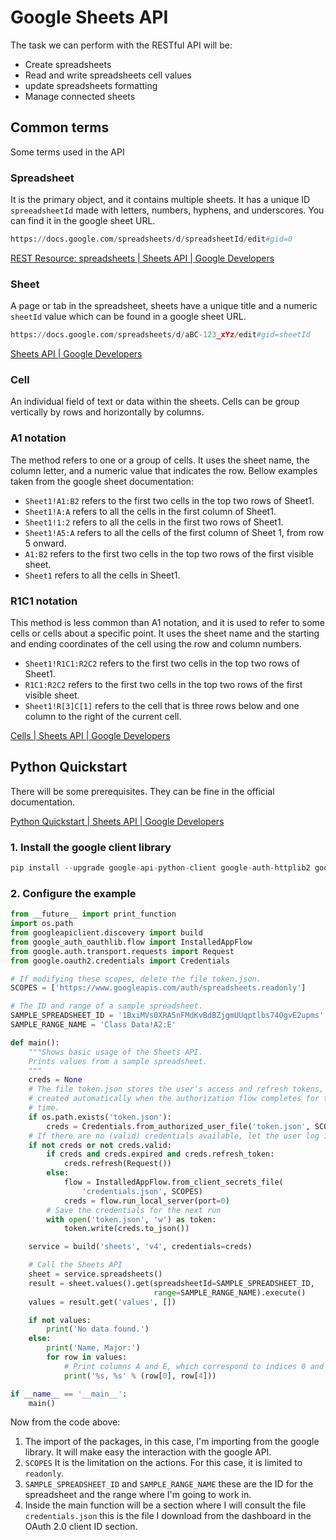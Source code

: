 # Google Sheets API

The task we can perform with the RESTful API will be:

- Create spreadsheets
- Read and write spreadsheets cell values
- update spreadsheets formatting
- Manage connected sheets


## Common terms

Some terms used in the API 

### Spreadsheet

It is the primary object, and it contains multiple sheets. It has a unique ID `spreeadsheetId` made with letters, numbers, hyphens, and underscores. You can find it in the google sheet URL. 

```python
https://docs.google.com/spreadsheets/d/spreadsheetId/edit#gid=0
```

[REST Resource: spreadsheets | Sheets API | Google Developers](https://developers.google.com/sheets/api/reference/rest/v4/spreadsheets)

### Sheet

A page or tab in the spreadsheet, sheets have a unique title and a numeric `sheetId` value which can be found in a google sheet URL.

```python
https://docs.google.com/spreadsheets/d/aBC-123_xYz/edit#gid=sheetId
```

[Sheets API | Google Developers](https://developers.google.com/sheets/api/reference/rest/v4/spreadsheets/sheets)

### Cell

An individual field of text or data within the sheets. Cells can be group vertically by rows and horizontally by columns.

### A1 notation

The method refers to one or a group of cells. It uses the sheet name, the column letter, and a numeric value that indicates the row. Bellow examples taken from the google sheet documentation: 

- `Sheet1!A1:B2` refers to the first two cells in the top two rows of Sheet1.
- `Sheet1!A:A` refers to all the cells in the first column of Sheet1.
- `Sheet1!1:2` refers to all the cells in the first two rows of Sheet1.
- `Sheet1!A5:A` refers to all the cells of the first column of Sheet 1, from row 5 onward.
- `A1:B2` refers to the first two cells in the top two rows of the first visible sheet.
- `Sheet1` refers to all the cells in Sheet1.

### R1C1 notation

This method is less common than A1 notation, and it is used to refer to some cells or cells about a specific point. It uses the sheet name and the starting and ending coordinates of the cell using the row and column numbers.

- `Sheet1!R1C1:R2C2` refers to the first two cells in the top two rows of Sheet1.
- `R1C1:R2C2` refers to the first two cells in the top two rows of the first visible sheet.
- `Sheet1!R[3]C[1]` refers to the cell that is three rows below and one column to the right of the current cell.

[Cells | Sheets API | Google Developers](https://developers.google.com/sheets/api/reference/rest/v4/spreadsheets/cells)

## Python Quickstart

There will be some prerequisites. They can be fine in the official documentation.

[Python Quickstart | Sheets API | Google Developers](https://developers.google.com/sheets/api/quickstart/python)

### 1. Install the google client library

```python
pip install --upgrade google-api-python-client google-auth-httplib2 google-auth-oauthlib
```

### 2. Configure the example 

```python
from __future__ import print_function
import os.path
from googleapiclient.discovery import build
from google_auth_oauthlib.flow import InstalledAppFlow
from google.auth.transport.requests import Request
from google.oauth2.credentials import Credentials

# If modifying these scopes, delete the file token.json.
SCOPES = ['https://www.googleapis.com/auth/spreadsheets.readonly']

# The ID and range of a sample spreadsheet.
SAMPLE_SPREADSHEET_ID = '1BxiMVs0XRA5nFMdKvBdBZjgmUUqptlbs74OgvE2upms'
SAMPLE_RANGE_NAME = 'Class Data!A2:E'

def main():
    """Shows basic usage of the Sheets API.
    Prints values from a sample spreadsheet.
    """
    creds = None
    # The file token.json stores the user's access and refresh tokens, and is
    # created automatically when the authorization flow completes for the first
    # time.
    if os.path.exists('token.json'):
        creds = Credentials.from_authorized_user_file('token.json', SCOPES)
    # If there are no (valid) credentials available, let the user log in.
    if not creds or not creds.valid:
        if creds and creds.expired and creds.refresh_token:
            creds.refresh(Request())
        else:
            flow = InstalledAppFlow.from_client_secrets_file(
                'credentials.json', SCOPES)
            creds = flow.run_local_server(port=0)
        # Save the credentials for the next run
        with open('token.json', 'w') as token:
            token.write(creds.to_json())

    service = build('sheets', 'v4', credentials=creds)

    # Call the Sheets API
    sheet = service.spreadsheets()
    result = sheet.values().get(spreadsheetId=SAMPLE_SPREADSHEET_ID,
                                range=SAMPLE_RANGE_NAME).execute()
    values = result.get('values', [])

    if not values:
        print('No data found.')
    else:
        print('Name, Major:')
        for row in values:
            # Print columns A and E, which correspond to indices 0 and 4.
            print('%s, %s' % (row[0], row[4]))

if __name__ == '__main__':
    main()
```
Now from the code above:

1. The import of the packages, in this case, I'm importing from the google library. It will make easy the interaction with the google API.  
2. `SCOPES` It is the limitation on the actions. For this case, it is limited to `readonly`.  
3. `SAMPLE_SPREADSHEET_ID` and `SAMPLE_RANGE_NAME` these are the ID for the spreadsheet and the range where I'm going to work in.  
4. Inside the main function will be a section where I will consult the file `credentials.json` this is the file I download from the dashboard in the OAuth 2.0 client ID section. 